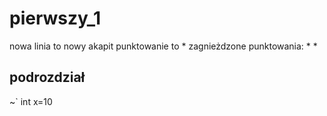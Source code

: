 # pierwszy_1

nowa linia to nowy akapit
punktowanie to *
zagnieżdzone punktowania:
*
  *
 ## podrozdział
  
  ~` int x=10
 ~~~~ c# - grubszy fragment kodu ~~~~
 
